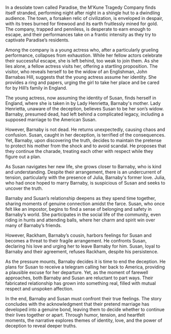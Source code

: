 In a desolate town called Paradise, the M'Kune Tragedy Company finds itself stranded, performing night after night in a shingle hut to a dwindling audience. The town, a forsaken relic of civilization, is enveloped in despair, with its trees burned for firewood and its earth fruitlessly mined for gold. The company, trapped and penniless, is desperate to earn enough to escape, and their performances take on a frantic intensity as they try to captivate Paradise’s residents.

Among the company is a young actress who, after a particularly grueling performance, collapses from exhaustion. While her fellow actors celebrate their successful escape, she is left behind, too weak to join them. As she lies alone, a fellow actress visits her, offering a startling proposition. The visitor, who reveals herself to be the widow of an Englishman, John Barnabas Hill, suggests that the young actress assume her identity. She provides a ring and papers, urging the girl to take her place and be cared for by Hill’s family in England.

The young actress, now assuming the identity of Susan, finds herself in England, where she is taken in by Lady Henrietta, Barnaby's mother. Lady Henrietta, unaware of the deception, believes Susan to be her son’s widow. Barnaby, presumed dead, had left behind a complicated legacy, including a supposed marriage to the American Susan.

However, Barnaby is not dead. He returns unexpectedly, causing chaos and confusion. Susan, caught in her deception, is terrified of the consequences. Yet, Barnaby, upon discovering the truth, decides to maintain the pretense to protect his mother from the shock and to avoid scandal. He proposes that they continue the charade, treating each other with respect while they figure out a plan.

As Susan navigates her new life, she grows closer to Barnaby, who is kind and understanding. Despite their arrangement, there is an undercurrent of tension, particularly with the presence of Julia, Barnaby's former love. Julia, who had once hoped to marry Barnaby, is suspicious of Susan and seeks to uncover the truth.

Barnaby and Susan’s relationship deepens as they spend time together, sharing moments of genuine connection amidst the farce. Susan, who once felt like an impostor, begins to find a sense of belonging and safety in Barnaby’s world. She participates in the social life of the community, even riding in hunts and attending balls, where her charm and spirit win over many of Barnaby’s friends.

However, Rackham, Barnaby’s cousin, harbors feelings for Susan and becomes a threat to their fragile arrangement. He confronts Susan, declaring his love and urging her to leave Barnaby for him. Susan, loyal to Barnaby and their agreement, refuses Rackham, despite his persistence.

As the pressure mounts, Barnaby decides it is time to end the deception. He plans for Susan to receive a telegram calling her back to America, providing a plausible excuse for her departure. Yet, as the moment of farewell approaches, both Barnaby and Susan are reluctant to part ways. Their fabricated relationship has grown into something real, filled with mutual respect and unspoken affection.

In the end, Barnaby and Susan must confront their true feelings. The story concludes with the acknowledgment that their pretend marriage has developed into a genuine bond, leaving them to decide whether to continue their lives together or apart. Through humor, tension, and heartfelt moments, the narrative explores themes of identity, love, and the power of deception to reveal deeper truths.